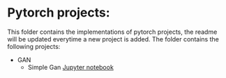 # Pytorch projects:

This folder contains the implementations of pytorch projects, the readme will be updated everytime a new project is added. The folder contains the following projects:
- GAN
  - Simple Gan [Jupyter notebook](https://github.com/Muhammad0Awais/MachineLearningProjects/blob/main/pytorch/Gans/gans.ipynb)
